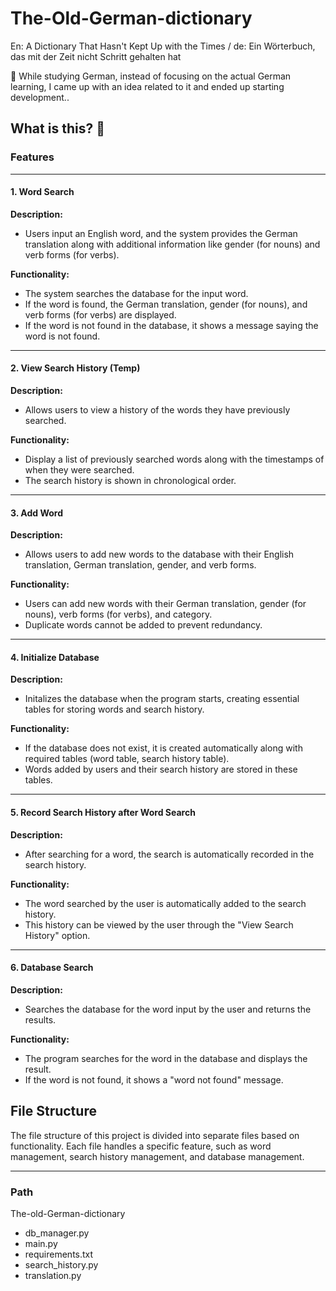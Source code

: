 # The-Old-German-dictionary
En: A Dictionary That Hasn't Kept Up with the Times / de: Ein Wörterbuch, das mit der Zeit nicht Schritt gehalten hat

🍺 While studying German, instead of focusing on the actual German learning, I came up with an idea related to it and ended up starting development..

## What is this? 🍺
### Features
---
#### 1. Word Search
**Description:**
- Users input an English word, and the system provides the German translation along with additional information like gender (for nouns) and verb forms (for verbs).

**Functionality:**
- The system searches the database for the input word.
- If the word is found, the German translation, gender (for nouns), and verb forms (for verbs) are displayed.
- If the word is not found in the database, it shows a message saying the word is not found.

---

#### 2. View Search History (Temp)
**Description:**
- Allows users to view a history of the words they have previously searched.

**Functionality:**
- Display a list of previously searched words along with the timestamps of when they were searched.
- The search history is shown in chronological order.

---

#### 3. Add Word
**Description:**
- Allows users to add new words to the database with their English translation, German translation, gender, and verb forms.

**Functionality:**
- Users can add new words with their German translation, gender (for nouns), verb forms (for verbs), and category.
- Duplicate words cannot be added to prevent redundancy.

---

#### 4. Initialize Database
**Description:**
- Initalizes the database when the program starts, creating essential tables for storing words and search history.

**Functionality:**
- If the database does not exist, it is created automatically along with required tables (word table, search history table).
- Words added by users and their search history are stored in these tables.

---

#### 5. Record Search History after Word Search
**Description:**
- After searching for a word, the search is automatically recorded in the search history.

**Functionality:**
- The word searched by the user is automatically added to the search history.
- This history can be viewed by the user through the "View Search History" option.

---

#### 6. Database Search
**Description:**
- Searches the database for the word input by the user and returns the results.

**Functionality:**
- The program searches for the word in the database and displays the result.
- If the word is not found, it shows a "word not found" message.

## File Structure
The file structure of this project is divided into separate files based on functionality.
Each file handles a specific feature, such as word management, search history management, and database management.

---

### Path
The-old-German-dictionary
-    db_manager.py
-    main.py
-    requirements.txt
-    search_history.py
-    translation.py

